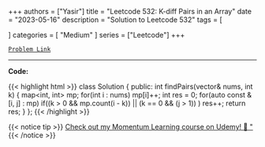
+++
authors = ["Yasir"]
title = "Leetcode 532: K-diff Pairs in an Array"
date = "2023-05-16"
description = "Solution to Leetcode 532"
tags = [
    
]
categories = [
    "Medium"
]
series = ["Leetcode"]
+++



[`Problem Link`](https://leetcode.com/problems/k-diff-pairs-in-an-array/description/)

---

**Code:**

{{< highlight html >}}
class Solution {
public:
    int findPairs(vector<int>& nums, int k) {
        map<int, int> mp;
        for(int i : nums)
            mp[i]++;
        int res = 0;
        for(auto const &[i, j] : mp)
            if((k > 0 && mp.count(i - k)) ||
              (k == 0 && (j > 1)) )
                res++;
        return res;
    }
};
{{< /highlight >}}


{{< notice tip >}}
[Check out my Momentum Learning course on Udemy! 🚀 "](https://www.udemy.com/course/blind-75-the-data-structures-and-algorithms-essentials/)
{{< /notice >}}

